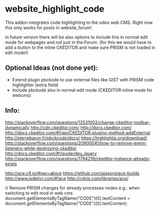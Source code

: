 website_highlight_code
======================

This addon integrates code highlighting to the odoo web CMS.
Right now this only works for posts in website_forum!

In future version there will be also options to include this in normal edit mode for webpages and not just in the Forum.
(for this we would have to add a button to the inline CKEDITOR and make sure PRISM is not loaded in edit mode!)


Optional Ideas (not done yet):
------------------------------
- Extend plugin pbckode to use external files like GIST with PRISM code highlighter (extra field)
- Include pbckode also in normal edit mode (CKEDITOR inline mode for webcms)

Info:
-----
http://stackoverflow.com/questions/12531002/change-ckeditor-toolbar-dynamically
http://cdn.ckeditor.com/
http://docs.ckeditor.com/
http://docs.ckeditor.com/#!/api/CKEDITOR.plugins-method-addExternal
http://pierrebaron.fr/pbckcode/docs/
https://highlightjs.org/download/
http://stackoverflow.com/questions/20900041/how-to-remove-event-listeners-while-destroying-ckeditor
http://docs.ckeditor.com/#!/guide/dev_jquery
http://stackoverflow.com/questions/1794219/ckeditor-instance-already-exists

http://ace.c9.io/#nav=about
https://github.com/ajaxorg/ace-builds
http://www.jsdelivr.com/#!ace
http://cdnjs.com/libraries/ace/

// Remove PRISM changes for already processes nodes e.g.: when switching to edit mod in web cms
document.getElementsByTagName("CODE")[0].textContent = document.getElementsByTagName("CODE")[0].textContent;